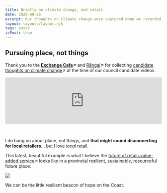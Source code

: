 ```yaml
---
title: Briefly on climate change, and retail
date: 2025-09-26
excerpt: Our thoughts on climate change were captured when we recorded our GDC candidate videos.
layout: layouts/layout.njk
tags: posts
isPost: true
---
```


## Pursuing place, not things

Thank you to the <a href="https://www.youtube.com/@ExchangeCafe" target="_blank">**Exchange Cafe**</a>&#8599; and <a href="https://www.rangai.nz/" target="_blank">Rāngai</a>&#8599; for collecting <a href="https://www.youtube.com/@ExchangeCafe/videos" target="_blank">candidate thoughts on climate change</a>&#8599; at the time of our council candidate videos.  

<div class="video-container">
    <iframe width="100%" src="https://www.youtube.com/embed/XYOfTlcCX7s?si=Qi-IPvLjVltTNDXh" title="YouTube video player" frameborder="0" allow="accelerometer; autoplay; clipboard-write; encrypted-media; gyroscope; picture-in-picture; web-share" referrerpolicy="strict-origin-when-cross-origin" allowfullscreen></iframe>
</div>

&nbsp;

I do bang on about place, not things, and **that might sound disconcerting for local retailers**... but I love *local* retail. 

This latest, beautiful example is what I believe the <a href="https://www.nzherald.co.nz/gisborne-herald/news/new-gisborne-creative-hub-offers-fabrics-fashion-workshops-and-local-design/EBBP3WKHONHJBONHEYYMHDO27M/" target="_blank">future of retail+value-added service</a>&#8599; looks like in a provincial resilient, sustainable, resourceful future place:

<a href="https://www.nzherald.co.nz/gisborne-herald/news/new-gisborne-creative-hub-offers-fabrics-fashion-workshops-and-local-design/EBBP3WKHONHJBONHEYYMHDO27M/" target="_blank"><img src="../../images/gis-herald-snip-retail.jpg"></a>

We can be the little resilient beacon of hope on the Coast. 

